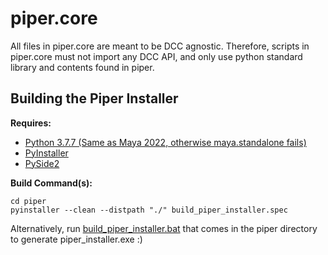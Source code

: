 # piper.core

All files in piper.core are meant to be DCC agnostic. Therefore, scripts in piper.core  must not import any DCC API, and only use python standard library and contents found in piper. 

## Building the Piper Installer

**Requires:**  
* [Python 3.7.7 (Same as Maya 2022, otherwise maya.standalone fails)](https://www.python.org/downloads/release/python-379/)  
* [PyInstaller](https://www.pyinstaller.org/)
* [PySide2](https://pypi.org/project/PySide2/)

**Build Command(s):**
```  
cd piper  
pyinstaller --clean --distpath "./" build_piper_installer.spec
```
Alternatively, run [build_piper_installer.bat](https://github.com/MongoWobbler/piper/blob/master/build_piper_installer.bat) that comes in the piper directory to generate piper_installer.exe :)
